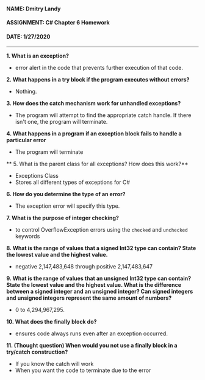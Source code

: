#### NAME: Dmitry Landy 
#### ASSIGNMENT: C# Chapter 6 Homework 
#### DATE: 1/27/2020
---
**1. What is an exception?**

- error alert in the code that prevents further execution of that code.

**2. What happens in a try block if the program executes without errors?**

- Nothing. 

**3. How does the catch mechanism work for unhandled exceptions?**

- The program will attempt to find the appropriate catch handle. If there isn't one, the program will terminate.

**4. What happens in a program if an exception block fails to handle a particular error**

- The program will terminate

** 5. What is the parent class for all exceptions? How does this work?**

- Exceptions Class
- Stores all different types of exceptions for C#

**6. How do you determine the type of an error?**

- The exception error will specify this type.

**7. What is the purpose of integer checking?**

- to control OverflowException errors using the ```checked``` and ```unchecked``` keywords

**8. What is the range of values that a signed Int32 type can contain? State the lowest value and the highest value.**

- negative 2,147,483,648 through positive 2,147,483,647

**9. What is the range of values that an unsigned Int32 type can contain? State the lowest value and the highest value. What is the difference between a signed integer and an unsigned integer? Can signed integers and unsigned integers represent the same amount of numbers?**

- 0 to 4,294,967,295.

**10. What does the finally block do?**

- ensures code always runs even after an exception occurred.

**11. (Thought question) When would you not use a finally block in a try/catch construction?**

- If you know the catch will work
- When you want the code to terminate due to the error
